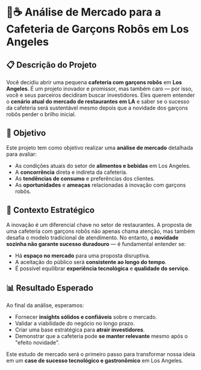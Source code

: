 # 🤖☕ Análise de Mercado para a Cafeteria de Garçons Robôs em Los Angeles

## 📋 Descrição do Projeto

Você decidiu abrir uma pequena **cafeteria com garçons robôs** em **Los Angeles**. É um projeto inovador e promissor, mas também caro — por isso, você e seus parceiros decidiram buscar investidores. Eles querem entender o **cenário atual do mercado de restaurantes em LA** e saber se o sucesso da cafeteria será sustentável mesmo depois que a novidade dos garçons robôs perder o brilho inicial.

## 🎯 Objetivo

Este projeto tem como objetivo realizar uma **análise de mercado** detalhada para avaliar:

- As condições atuais do setor de **alimentos e bebidas** em Los Angeles.
- A **concorrência** direta e indireta da cafeteria.
- As **tendências de consumo** e preferências dos clientes.
- As **oportunidades** e **ameaças** relacionadas à inovação com garçons robôs.

## 🧠 Contexto Estratégico

A inovação é um diferencial chave no setor de restaurantes. A proposta de uma cafeteria com garçons robôs não apenas chama atenção, mas também desafia o modelo tradicional de atendimento. No entanto, a **novidade sozinha não garante sucesso duradouro** — é fundamental entender se:

- Há **espaço no mercado** para uma proposta disruptiva.
- A aceitação do público será **consistente ao longo do tempo**.
- É possível equilibrar **experiência tecnológica** e **qualidade do serviço**.

## 📊 Resultado Esperado

Ao final da análise, esperamos:

- Fornecer **insights sólidos e confiáveis** sobre o mercado.
- Validar a viabilidade do negócio no longo prazo.
- Criar uma base estratégica para **atrair investidores**.
- Demonstrar que a cafeteria pode **se manter relevante** mesmo após o "efeito novidade".

Este estudo de mercado será o primeiro passo para transformar nossa ideia em um **case de sucesso tecnológico e gastronômico** em Los Angeles.
